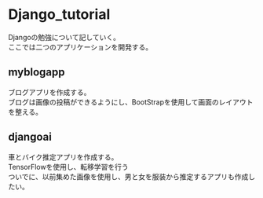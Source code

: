 # Django_tutorial
Djangoの勉強について記していく。<br>
ここでは二つのアプリケーションを開発する。

## myblogapp
ブログアプリを作成する。<br>
ブログは画像の投稿ができるようにし、BootStrapを使用して画面のレイアウトを整える。

## djangoai
車とバイク推定アプリを作成する。<br>
TensorFlowを使用し、転移学習を行う<br>
ついでに、以前集めた画像を使用し、男と女を服装から推定するアプリも作成したい。<br>
